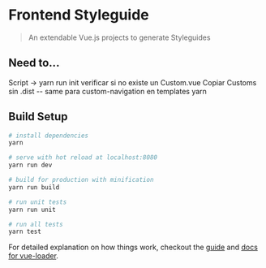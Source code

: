 # Frontend Styleguide

> An extendable Vue.js projects to generate Styleguides

## Need to...
Script -> yarn run init
    verificar si no existe un Custom.vue
    Copiar Customs sin .dist
     -- same para custom-navigation en templates
    yarn

## Build Setup

``` bash
# install dependencies
yarn

# serve with hot reload at localhost:8080
yarn run dev

# build for production with minification
yarn run build

# run unit tests
yarn run unit

# run all tests
yarn test
```

For detailed explanation on how things work, checkout the [guide](http://vuejs-templates.github.io/webpack/) and [docs for vue-loader](http://vuejs.github.io/vue-loader).
